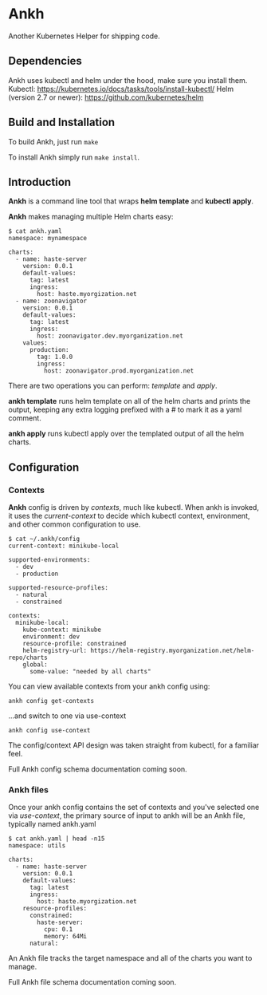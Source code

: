 # Ankh

Another Kubernetes Helper for shipping code.

## Dependencies
Ankh uses kubectl and helm under the hood, make sure you install them.
Kubectl: https://kubernetes.io/docs/tasks/tools/install-kubectl/
Helm (version 2.7 or newer): https://github.com/kubernetes/helm

## Build and Installation
To build Ankh, just run `make`

To install Ankh simply run `make install`.

## Introduction

**Ankh** is a command line tool that wraps **helm template** and **kubectl apply**.

**Ankh** makes managing multiple Helm charts easy:

```
$ cat ankh.yaml
namespace: mynamespace

charts:
  - name: haste-server
    version: 0.0.1
    default-values:
      tag: latest
      ingress:
        host: haste.myorgization.net
  - name: zoonavigator
    version: 0.0.1
    default-values:
      tag: latest
      ingress:
        host: zoonavigator.dev.myorganization.net
    values:
      production:
        tag: 1.0.0
        ingress:
          host: zoonavigator.prod.myorganization.net
```

There are two operations you can perform: *template* and *apply*.

**ankh template** runs helm template on all of the helm charts and prints the output, keeping any extra logging prefixed with a # to mark it as a yaml comment.

**ankh apply** runs kubectl apply over the templated output of all the helm charts.

## Configuration

### Contexts

**Ankh** config is driven by *contexts*, much like kubectl. When ankh is invoked, it uses the *current-context* to decide which kubectl context, environment, and other common configuration to use.

```
$ cat ~/.ankh/config
current-context: minikube-local

supported-environments:
  - dev
  - production

supported-resource-profiles:
  - natural
  - constrained

contexts:
  minikube-local:
    kube-context: minikube
    environment: dev
    resource-profile: constrained
    helm-registry-url: https://helm-registry.myorganization.net/helm-repo/charts
    global:
      some-value: "needed by all charts"
```

You can view available contexts from your ankh config using:

```
ankh config get-contexts
```

...and switch to one via use-context

```
ankh config use-context
```

The config/context API design was taken straight from kubectl, for a familiar feel.

Full Ankh config schema documentation coming soon.

### Ankh files

Once your ankh config contains the set of contexts and you've selected one via *use-context*, the primary source of input to ankh will be an Ankh file, typically named ankh.yaml

```
$ cat ankh.yaml | head -n15
namespace: utils

charts:
  - name: haste-server
    version: 0.0.1
    default-values:
      tag: latest
      ingress:
        host: haste.myorgization.net
    resource-profiles:
      constrained:
        haste-server:
          cpu: 0.1
          memory: 64Mi
      natural:
```

An Ankh file tracks the target namespace and all of the charts you want to manage.

Full Ankh file schema documentation coming soon.
